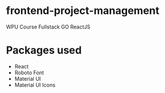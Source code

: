 # frontend-project-management

WPU Course Fullstack GO ReactJS

# Packages used

- React
- Roboto Font
- Material UI
- Material UI Icons
